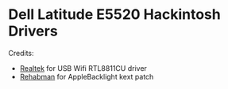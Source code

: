 # Dell Latitude E5520 Hackintosh Drivers
Credits:
- [Realtek](https://www.realtek.com) for USB Wifi RTL8811CU driver
- [Rehabman](https://github.com/RehabMan) for AppleBacklight kext patch
